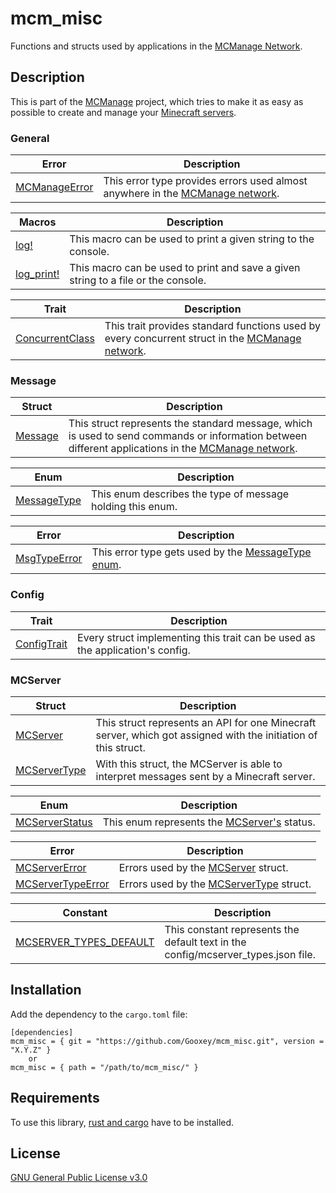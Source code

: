# mcm_misc
Functions and structs used by applications in the [MCManage Network](https://github.com/Gooxey/MCManage.git).

## Description
This is part of the [MCManage](https://github.com/Gooxey/MCManage.git) project, which tries to make it as easy as possible to create and manage your [Minecraft servers](https://www.minecraft.net).


### General
| Error | Description |
|-|-|
| [MCManageError](./src/mcmanage_error.rs) | This error type provides errors used almost anywhere in the [MCManage network](https://github.com/Gooxey/MCManage.git). |

| Macros | Description |
|-|-|
| [log!](./src/log.rs)       | This macro can be used to print a given string to the console.                    |
| [log_print!](./src/log.rs) | This macro can be used to print and save a given string to a file or the console. |

| Trait | Description |
|-|-|
| [ConcurrentClass](./src/concurrent_class.rs) | This trait provides standard functions used by every concurrent struct in the [MCManage network](https://github.com/Gooxey/MCManage.git). |


### Message

| Struct | Description |
|-|-|
| [Message](./src/message/mod.rs) | This struct represents the standard message, which is used to send commands or information between different applications in the [MCManage network](https://github.com/Gooxey/MCManage.git). |

| Enum | Description |
|-|-|
| [MessageType](./src/message/message_type/mod.rs) | This enum describes the type of message holding this enum. |

| Error | Description |
|-|-|
| [MsgTypeError](./src/message/message_type/msg_type_error.rs) | This error type gets used by the [MessageType enum](./src/message/message_type/mod.rs). |


### Config

| Trait | Description |
|-|-|
| [ConfigTrait](./src/config_trait.rs) | Every struct implementing this trait can be used as the application's config. |


### MCServer

| Struct | Description |
|-|-|
| [MCServer](./src/mcserver_manager/mcserver/mod.rs)                        | This struct represents an API for one Minecraft server, which got assigned with the initiation of this struct. |
| [MCServerType](./src/mcserver_manager/mcserver/mcserver_type/mod.rs) | With this struct, the MCServer is able to interpret messages sent by a Minecraft server.                       |

| Enum | Description |
|-|-|
| [MCServerStatus](./src/mcserver_manager/mcserver/mcserver_status.rs) | This enum represents the [MCServer's](./src/mcserver_manager/mcserver/mod.rs) status. |

| Error | Description |
|-|-|
| [MCServerError](./src/mcserver_manager/mcserver/mcserver_error.rs)                             | Errors used by the [MCServer](./src/mcserver_manager/mcserver/mod.rs) struct.                        |
| [MCServerTypeError](./src/mcserver_manager/mcserver/mcserver_type/mcserver_type_error.rs) | Errors used by the [MCServerType](./src/mcserver_manager/mcserver/mcserver_type/mod.rs) struct. |

| Constant | Description |
|-|-|
| [MCSERVER_TYPES_DEFAULT](./src/mcserver_manager/mcserver/mcserver_type/mcserver_types_default.rs) | This constant represents the default text in the config/mcserver_types.json file. |
 

## Installation
Add the dependency to the `cargo.toml` file:
```
[dependencies]
mcm_misc = { git = "https://github.com/Gooxey/mcm_misc.git", version = "X.Y.Z" }
    or
mcm_misc = { path = "/path/to/mcm_misc/" }
```

## Requirements
To use this library, [rust and cargo](https://www.rust-lang.org/tools/install) have to be installed.

## License
[GNU General Public License v3.0](https://choosealicense.com/licenses/gpl-3.0/)
